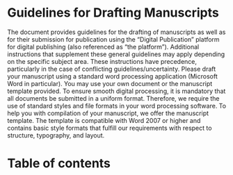 # Guidelines for Drafting Manuscripts

The document provides guidelines for the drafting of manuscripts as well as for their submission for publication using the “Digital Publication” platform for digital publishing (also referenced as “the platform”). Additional instructions that supplement these general guidelines may apply depending on the specific subject area. These instructions have precedence, particularly in the case of conflicting guidelines/uncertainty.
Please draft your manuscript using a standard word processing application (Microsoft Word in particular). You may use your own document or the manuscript template provided.
To ensure smooth digital processing, it is mandatory that all documents be submitted in a uniform format. Therefore, we require the use of standard styles and file formats in your word processing software.
To help you with compilation of your manuscript, we offer the manuscript template. The template is compatible with Word 2007 or higher and contains basic style formats that fulfill our requirements with respect to structure, typography, and layout.

# Table of contents

```{tableofcontents}
```

